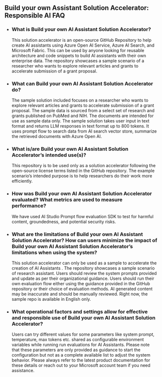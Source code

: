 ## Build your own Assistant Solution Accelerator: Responsible AI FAQ
- ### What is Build your own AI Assistant Solution Accelerator?

  This solution accelerator is an open-source GitHub Repository to help create AI assistants using Azure Open AI Service, Azure AI Search, and Microsoft Fabric. This can be used by anyone looking for reusable architecture and code snippets to build AI assistants with their own enterprise data.    The repository showcases a sample scenario of a researcher who wants to explore relevant articles and grants to accelerate submission of a grant proposal.

- ### What can Build your own AI Assistant Solution Accelerator do? 
  The sample solution included focuses on a researcher who wants to explore relevant articles and grants to accelerate submission of a grant proposal. The sample data is sourced from a select set of research and grants published on PubMed and NIH. The documents are intended for use as sample data only. The sample solution takes user input in text format and returns LLM responses in text format up to 800 tokens.
  It uses prompt flow to search data from AI search vector store, summarize the retrieved documents with Azure Open AI.
  
- ### What is/are Build your own AI Assistant Solution Accelerator’s intended use(s)?  

  This repository is to be used only as a solution accelerator following the open-source license terms listed in the GitHub repository. The example scenario’s intended purpose is to help researchers do their work more efficiently.
- ### How was Build your own AI Assistant Solution Accelerator evaluated? What metrics are used to measure performance?
  
  We have used AI Studio Prompt flow evaluation SDK to test for harmful content, groundedness, and potential security risks. 
  
- ### What are the limitations of Build your own AI Assistant Solution Accelerator? How can users minimize the impact of Build your own AI Assistant Solution Accelerator’s limitations when using the system?
  
  This solution accelerator can only be used as a sample to accelerate the creation of AI Assistants  . The repository showcases a sample scenario of research assistant.  Users should review the system prompts provided and update as per their organizational guidance. Users should run their own evaluation flow either using the guidance provided in the GitHub repository or their choice of evaluation methods. AI generated content may be inaccurate and should be manually reviewed. Right now, the sample repo is available in English only.  
- ### What operational factors and settings allow for effective and responsible use of Build your own AI Assistant Solution Accelerator?
  
  Users can try different values for some parameters like system prompt, temperature, max tokens etc. shared as configurable environment variables while running run evaluations for AI Assistants. Please note that these parameters are only provided as guidance to start the configuration but not as a complete available list to adjust the system behavior. Please always refer to the latest product documentation for these details or reach out to your Microsoft account team if you need assistance.
